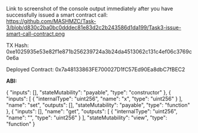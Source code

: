Link to screenshot of the console output immediately after you have successfully issued a smart contract call: https://github.com/MASHMZC/Task-3/blob/d830c2ba0bc0dddec81e83d2c2b243586d1da199/Task3-issue-smart-call-contract.png


TX Hash: 0xe1025935e53e82f1e871b256239724a3b24da4513062c131c4ef06c3769c0e6a


Deployed Contract: 0x7a48133863FE700027D1fC57Ed90Ea8dbC7fBEC2


**ABI:**

{
      "inputs": [],
      "stateMutability": "payable",
      "type": "constructor"
    },
    {
      "inputs": [
        {
          "internalType": "uint256",
          "name": "x",
          "type": "uint256"
        }
      ],
      "name": "set",
      "outputs": [],
      "stateMutability": "payable",
      "type": "function"
    },
    {
      "inputs": [],
      "name": "get",
      "outputs": [
        {
          "internalType": "uint256",
          "name": "",
          "type": "uint256"
        }
      ],
      "stateMutability": "view",
      "type": "function"
    }
